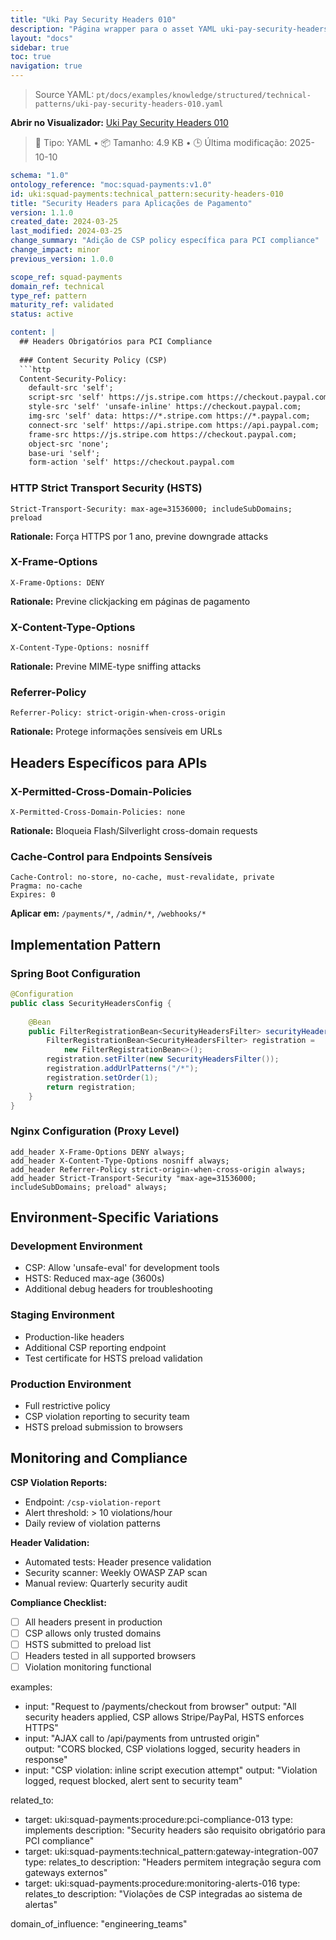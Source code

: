 ```yaml
---
title: "Uki Pay Security Headers 010"
description: "Página wrapper para o asset YAML uki-pay-security-headers-010.yaml"
layout: "docs"
sidebar: true
toc: true
navigation: true
---
```


> Source YAML: `pt/docs/examples/knowledge/structured/technical-patterns/uki-pay-security-headers-010.yaml`

**Abrir no Visualizador:** [Uki Pay Security Headers 010](/pt/docs/viewer?file=/docs/examples/knowledge/structured/technical-patterns/uki-pay-security-headers-010.yaml)

> 📄 Tipo: YAML • 📦 Tamanho: 4.9 KB • 🕒 Última modificação: 2025-10-10



```yaml
schema: "1.0"
ontology_reference: "moc:squad-payments:v1.0"
id: uki:squad-payments:technical_pattern:security-headers-010
title: "Security Headers para Aplicações de Pagamento"
version: 1.1.0
created_date: 2024-03-25
last_modified: 2024-03-25
change_summary: "Adição de CSP policy específica para PCI compliance"
change_impact: minor
previous_version: 1.0.0

scope_ref: squad-payments
domain_ref: technical
type_ref: pattern
maturity_ref: validated
status: active

content: |
  ## Headers Obrigatórios para PCI Compliance
  
  ### Content Security Policy (CSP)
  ```http
  Content-Security-Policy: 
    default-src 'self';
    script-src 'self' https://js.stripe.com https://checkout.paypal.com;
    style-src 'self' 'unsafe-inline' https://checkout.paypal.com;
    img-src 'self' data: https://*.stripe.com https://*.paypal.com;
    connect-src 'self' https://api.stripe.com https://api.paypal.com;
    frame-src https://js.stripe.com https://checkout.paypal.com;
    object-src 'none';
    base-uri 'self';
    form-action 'self' https://checkout.paypal.com
  ```

  
  ### HTTP Strict Transport Security (HSTS)  
  ```http
  Strict-Transport-Security: max-age=31536000; includeSubDomains; preload
  ```

  **Rationale:** Força HTTPS por 1 ano, previne downgrade attacks
  
  ### X-Frame-Options
  ```http
  X-Frame-Options: DENY
  ```

  **Rationale:** Previne clickjacking em páginas de pagamento
  
  ### X-Content-Type-Options
  ```http
  X-Content-Type-Options: nosniff
  ```

  **Rationale:** Previne MIME-type sniffing attacks
  
  ### Referrer-Policy
  ```http
  Referrer-Policy: strict-origin-when-cross-origin
  ```

  **Rationale:** Protege informações sensíveis em URLs
  
  ## Headers Específicos para APIs
  
  ### X-Permitted-Cross-Domain-Policies
  ```http
  X-Permitted-Cross-Domain-Policies: none
  ```

  **Rationale:** Bloqueia Flash/Silverlight cross-domain requests
  
  ### Cache-Control para Endpoints Sensíveis
  ```http
  Cache-Control: no-store, no-cache, must-revalidate, private
  Pragma: no-cache
  Expires: 0
  ```

  **Aplicar em:** `/payments/*`, `/admin/*`, `/webhooks/*`
  
  ## Implementation Pattern
  
  ### Spring Boot Configuration
  ```java
  @Configuration
  public class SecurityHeadersConfig {
      
      @Bean
      public FilterRegistrationBean<SecurityHeadersFilter> securityHeadersFilter() {
          FilterRegistrationBean<SecurityHeadersFilter> registration = 
              new FilterRegistrationBean<>();
          registration.setFilter(new SecurityHeadersFilter());
          registration.addUrlPatterns("/*");
          registration.setOrder(1);
          return registration;
      }
  }
  ```

  
  ### Nginx Configuration (Proxy Level)
  ```nginx
  add_header X-Frame-Options DENY always;
  add_header X-Content-Type-Options nosniff always;
  add_header Referrer-Policy strict-origin-when-cross-origin always;
  add_header Strict-Transport-Security "max-age=31536000; includeSubDomains; preload" always;
  ```

  
  ## Environment-Specific Variations
  
  ### Development Environment
  - CSP: Allow 'unsafe-eval' for development tools
  - HSTS: Reduced max-age (3600s)
  - Additional debug headers for troubleshooting
  
  ### Staging Environment  
  - Production-like headers
  - Additional CSP reporting endpoint
  - Test certificate for HSTS preload validation
  
  ### Production Environment
  - Full restrictive policy
  - CSP violation reporting to security team
  - HSTS preload submission to browsers
  
  ## Monitoring and Compliance
  
  **CSP Violation Reports:**
  - Endpoint: `/csp-violation-report`
  - Alert threshold: > 10 violations/hour
  - Daily review of violation patterns
  
  **Header Validation:**
  - Automated tests: Header presence validation
  - Security scanner: Weekly OWASP ZAP scan
  - Manual review: Quarterly security audit
  
  **Compliance Checklist:**
  - [ ] All headers present in production
  - [ ] CSP allows only trusted domains  
  - [ ] HSTS submitted to preload list
  - [ ] Headers tested in all supported browsers
  - [ ] Violation monitoring functional

examples:
  - input: "Request to /payments/checkout from browser"
    output: "All security headers applied, CSP allows Stripe/PayPal, HSTS enforces HTTPS"
  - input: "AJAX call to /api/payments from untrusted origin"  
    output: "CORS blocked, CSP violations logged, security headers in response"
  - input: "CSP violation: inline script execution attempt"
    output: "Violation logged, request blocked, alert sent to security team"

related_to:
  - target: uki:squad-payments:procedure:pci-compliance-013
    type: implements
    description: "Security headers são requisito obrigatório para PCI compliance"
  - target: uki:squad-payments:technical_pattern:gateway-integration-007
    type: relates_to
    description: "Headers permitem integração segura com gateways externos"
  - target: uki:squad-payments:procedure:monitoring-alerts-016
    type: relates_to
    description: "Violações de CSP integradas ao sistema de alertas"

domain_of_influence: "engineering_teams"

```
